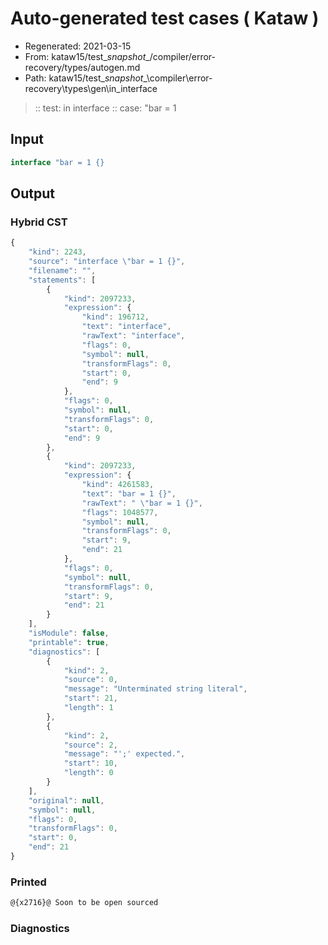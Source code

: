 # Auto-generated test cases ( Kataw )
- Regenerated: 2021-03-15
- From: kataw15/test\__snapshot__/compiler/error-recovery/types/autogen.md
- Path: kataw15/test\__snapshot__\compiler\error-recovery\types\gen\in_interface
> :: test: in interface
> :: case: "bar = 1
## Input

`````js
interface "bar = 1 {}
`````

## Output

### Hybrid CST

```javascript
{
    "kind": 2243,
    "source": "interface \"bar = 1 {}",
    "filename": "",
    "statements": [
        {
            "kind": 2097233,
            "expression": {
                "kind": 196712,
                "text": "interface",
                "rawText": "interface",
                "flags": 0,
                "symbol": null,
                "transformFlags": 0,
                "start": 0,
                "end": 9
            },
            "flags": 0,
            "symbol": null,
            "transformFlags": 0,
            "start": 0,
            "end": 9
        },
        {
            "kind": 2097233,
            "expression": {
                "kind": 4261583,
                "text": "bar = 1 {}",
                "rawText": " \"bar = 1 {}",
                "flags": 1048577,
                "symbol": null,
                "transformFlags": 0,
                "start": 9,
                "end": 21
            },
            "flags": 0,
            "symbol": null,
            "transformFlags": 0,
            "start": 9,
            "end": 21
        }
    ],
    "isModule": false,
    "printable": true,
    "diagnostics": [
        {
            "kind": 2,
            "source": 0,
            "message": "Unterminated string literal",
            "start": 21,
            "length": 1
        },
        {
            "kind": 2,
            "source": 2,
            "message": "';' expected.",
            "start": 10,
            "length": 0
        }
    ],
    "original": null,
    "symbol": null,
    "flags": 0,
    "transformFlags": 0,
    "start": 0,
    "end": 21
}
```

### Printed

```javascript
@{x2716}@ Soon to be open sourced
```

### Diagnostics

```javascript

```

